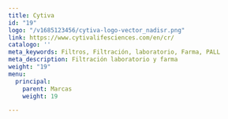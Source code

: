 ```yaml
---
title: Cytiva
id: "19"
logo: "/v1685123456/cytiva-logo-vector_nadisr.png"
link: https://www.cytivalifesciences.com/en/cr/
catalogo: ''
meta_keywords: Filtros, Filtración, laboratorio, Farma, PALL
meta_description: Filtración laboratorio y farma
weight: "19"
menu:
  principal:
    parent: Marcas
    weight: 19

---
```

